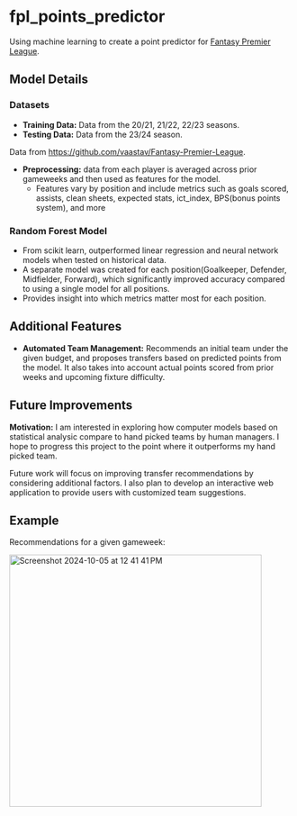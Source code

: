 # fpl_points_predictor
Using machine learning to create a point predictor for [Fantasy Premier League](https://fantasy.premierleague.com/). 

## Model Details
### Datasets
- **Training Data:** Data from the 20/21, 21/22, 22/23 seasons.
- **Testing Data:** Data from the 23/24 season.

Data from https://github.com/vaastav/Fantasy-Premier-League.
- **Preprocessing:** data from each player is averaged across prior gameweeks and then used as features for the model.
  - Features vary by position and include metrics such as goals scored, assists, clean sheets, expected stats, ict_index, BPS(bonus points system), and more
    
### Random Forest Model 
- From scikit learn, outperformed linear regression and neural network models when tested on historical data.
- A separate model was created for each position(Goalkeeper, Defender, Midfielder, Forward), which significantly improved accuracy compared to using a single model for all positions.
- Provides insight into which metrics matter most for each position.

## Additional Features
- **Automated Team Management:** Recommends an initial team under the given budget, and proposes transfers based on predicted points from the model.  It also takes into account actual points scored from prior weeks and upcoming fixture difficulty.

## Future Improvements
**Motivation:** I am interested in exploring how computer models based on statistical analysic compare to hand picked teams by human managers.  I hope to progress this project to the point where it outperforms my hand picked team. 

Future work will focus on improving transfer recommendations by considering additional factors.  I also plan to develop an interactive web application to provide users with customized team suggestions.

## Example
Recommendations for a given gameweek:

<img width="448" alt="Screenshot 2024-10-05 at 12 41 41 PM" src="https://github.com/user-attachments/assets/a6e985b9-d308-4fff-81a1-4d59a6d30d52">



